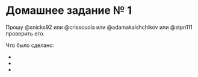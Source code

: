 # Домашнее задание № 1

Прошу @snicks92 или @crisscuola или @adamakalshchikov или @stpn111 проверить его.

Что было сделано:

*

*

*
